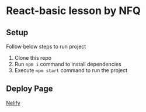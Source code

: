 # React-basic lesson by NFQ 

## Setup
Follow below steps to run project
1. Clone this repo
2. Run ```npm i``` command to install dependencies
3. Execute ```npm start``` command to run the project

## Deploy Page 
[Nelify](https://629db12d0db4086dc6ce3af7--monumental-lebkuchen-e443ab.netlify.app/)
